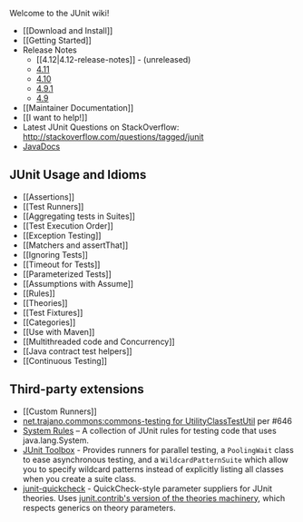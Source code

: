 Welcome to the JUnit wiki!
* [[Download and Install]]
* [[Getting Started]]
* Release Notes
  * [[4.12|4.12-release-notes]] - (unreleased)
  * [4.11](https://github.com/junit-team/junit/blob/master/doc/ReleaseNotes4.11.md)
  * [4.10](https://github.com/junit-team/junit/blob/master/doc/ReleaseNotes4.10.md)
  * [4.9.1](https://github.com/junit-team/junit/blob/master/doc/ReleaseNotes4.9.1.md)
  * [4.9](https://github.com/junit-team/junit/blob/master/doc/ReleaseNotes4.9.md)
* [[Maintainer Documentation]]
* [[I want to help!]]
* Latest JUnit Questions on StackOverflow: http://stackoverflow.com/questions/tagged/junit
* [JavaDocs](http://junit.org/javadoc/latest/)

##  JUnit Usage and Idioms
* [[Assertions]]
* [[Test Runners]]
* [[Aggregating tests in Suites]]
* [[Test Execution Order]]
* [[Exception Testing]]
* [[Matchers and assertThat]]
* [[Ignoring Tests]]
* [[Timeout for Tests]]
* [[Parameterized Tests]]
* [[Assumptions with Assume]]
* [[Rules]]
* [[Theories]]
* [[Test Fixtures]]
* [[Categories]]
* [[Use with Maven]]
* [[Multithreaded code and Concurrency]]
* [[Java contract test helpers]]
* [[Continuous Testing]]

##  Third-party extensions

* [[Custom Runners]]
* [net.trajano.commons:commons-testing for UtilityClassTestUtil](http://site.trajano.net/commons-testing/) per #646
* [System Rules](http://stefanbirkner.github.io/system-rules) – A collection of JUnit rules for testing code that uses java.lang.System.
* [JUnit Toolbox](https://junit-toolbox.googlecode.com/) - Provides runners for parallel testing, a `PoolingWait` class to ease asynchronous testing, and a `WildcardPatternSuite` which allow you to specify wildcard patterns instead of explicitly listing all classes when you create a suite class.
* [junit-quickcheck](https://github.com/pholser/junit-quickcheck) - QuickCheck-style parameter suppliers for JUnit theories. Uses [junit.contrib's version of the theories machinery](https://github.com/junit-team/junit.contrib/tree/master/theories), which respects generics on theory parameters.